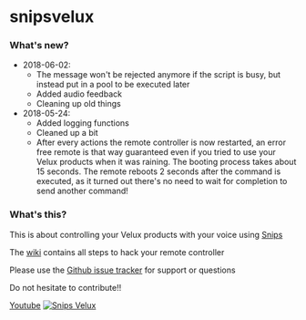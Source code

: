 # snipsvelux

### What's new?

* 2018-06-02:
    * The message won't be rejected anymore if the script is busy, but instead put in a pool to be executed later
    * Added audio feedback
    * Cleaning up old things
* 2018-05-24:
    * Added logging functions
    * Cleaned  up a bit
    * After every actions the remote controller is now restarted, an error free remote is that way guaranteed even if you tried to use your Velux products when it was raining. The booting process takes about 15 seconds. The remote reboots 2 seconds after the command is executed, as it turned out there's no need to wait for completion to send another command!


### What's this?

This is about controlling your Velux products with your voice using [Snips](https://snips.ai)

The [wiki](https://github.com/Psychokiller1888/snipsvelux/wiki) contains all steps to hack your remote controller

Please use the [Github issue tracker](https://github.com/Psychokiller1888/snipsvelux/issues) for support or questions

Do not hesitate to contribute!!

[Youtube](https://www.youtube.com/watch?v=ukkOLqcm2CY£)
[![Snips Velux](https://puu.sh/A6YQ6.png)](https://www.youtube.com/watch?v=ukkOLqcm2CY£)
